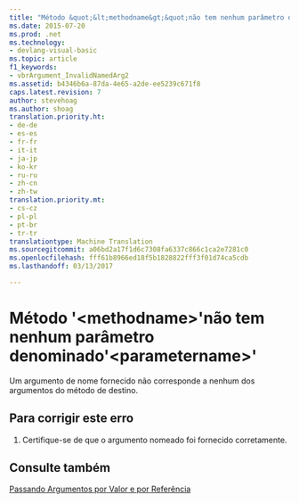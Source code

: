 ```yaml
---
title: "Método &quot;&lt;methodname&gt;&quot;não tem nenhum parâmetro denominado&quot;&lt;parametername&gt;&quot; | Documentos do Microsoft"
ms.date: 2015-07-20
ms.prod: .net
ms.technology:
- devlang-visual-basic
ms.topic: article
f1_keywords:
- vbrArgument_InvalidNamedArg2
ms.assetid: b4346b6a-87da-4e65-a2de-ee5239c671f8
caps.latest.revision: 7
author: stevehoag
ms.author: shoag
translation.priority.ht:
- de-de
- es-es
- fr-fr
- it-it
- ja-jp
- ko-kr
- ru-ru
- zh-cn
- zh-tw
translation.priority.mt:
- cs-cz
- pl-pl
- pt-br
- tr-tr
translationtype: Machine Translation
ms.sourcegitcommit: a06bd2a17f1d6c7308fa6337c866c1ca2e7281c0
ms.openlocfilehash: fff61b8966ed18f5b1828822fff3f01d74ca5cdb
ms.lasthandoff: 03/13/2017

---
```

# <a name="method-39ltmethodnamegt39-has-no-parameter-named-39ltparameternamegt39"></a>Método '&lt;methodname&gt;'não tem nenhum parâmetro denominado'&lt;parametername&gt;'
Um argumento de nome fornecido não corresponde a nenhum dos argumentos do método de destino.  
  
## <a name="to-correct-this-error"></a>Para corrigir este erro  
  
1.  Certifique-se de que o argumento nomeado foi fornecido corretamente.  
  
## <a name="see-also"></a>Consulte também  
 [Passando Argumentos por Valor e por Referência](../../visual-basic/programming-guide/language-features/procedures/passing-arguments-by-value-and-by-reference.md)

